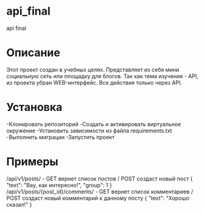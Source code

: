 # api_final
api final
# Описание
Этот проект создан в учебных целях. Представляет из себя мини социальную сеть или площадку для блогов.
Так как тема изучения - API, из проекта убран WEB-интерфейс. Все действия только через API.
# Установка
-Клонировать репозиторий
-Cоздать и активировать виртуальное окружение
-Установить зависимости из файла requirements.txt
-Выполнить миграции
-Запустить проект
# Примеры
/api/v1/posts/ - GET вернет список постов / POST создаст новый пост
{
"text": "Вау, как интересно!",
"group": 1
}
/api/v1/posts/{post_id}/comments/ - GET вернет список комментариев / POST создаст новый комментарий к данному посту
{
"text": "Хорошо сказал!"
}